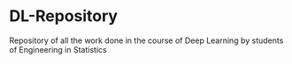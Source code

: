 # DL-Repository
Repository of all the work done in the course of Deep Learning by students of Engineering in Statistics 

